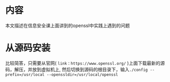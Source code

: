 # 内容
本文描述在信息安全课上面讲到的openssl中实践上遇到的问题

# 从源码安装
比较简答，只需要从官网( ```link：https://www.openssl.org/``` )上面下载最新的源码，解压，并放到虚拟机上,
然后切换到源码的根目录下，输入``` ./config --prefix=/usr/local --openssldir=/usr/local/openssl ```
